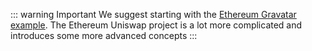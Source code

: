 ::: warning Important
We suggest starting with the [Ethereum Gravatar example](./ethereum-gravatar). The Ethereum Uniswap project is a lot more complicated and introduces some more advanced concepts
:::
